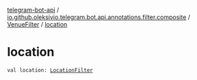 [telegram-bot-api](../../index.md) / [io.github.oleksivio.telegram.bot.api.annotations.filter.composite](../index.md) / [VenueFilter](index.md) / [location](./location.md)

# location

`val location: `[`LocationFilter`](../-location-filter/index.md)
